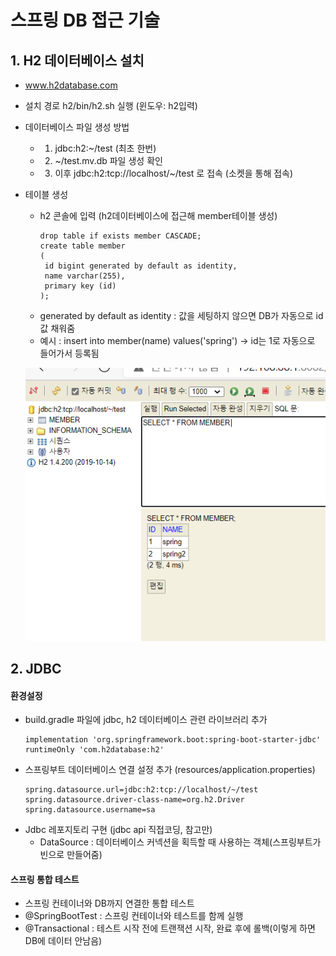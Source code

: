 스프링 DB 접근 기술
======================
## 1. H2 데이터베이스 설치
* www.h2database.com
* 설치 경로 h2/bin/h2.sh 실행 (윈도우: h2입력)
* 데이터베이스 파일 생성 방법
  * 1. jdbc:h2:~/test (최초 한번)
  * 2. ~/test.mv.db 파일 생성 확인
  * 3. 이후 jdbc:h2:tcp://localhost/~/test 로 접속 (소켓을 통해 접속)
  
* 테이블 생성
  * h2 콘솔에 입력 (h2데이터베이스에 접근해 member테이블 생성)
    ```
    drop table if exists member CASCADE;
    create table member
    (
     id bigint generated by default as identity,
     name varchar(255),
     primary key (id)
    );
    ```
  * generated by default as identity : 값을 세팅하지 않으면 DB가 자동으로 id값 채워줌
  * 예시 : insert into member(name) values('spring')
  -> id는 1로 자동으로 들어가서 등록됨
  
  ![1.PNG](./images/1.PNG)

## 2. JDBC
#### 환경설정
* build.gradle 파일에 jdbc, h2 데이터베이스 관련 라이브러리 추가
     ```
     implementation 'org.springframework.boot:spring-boot-starter-jdbc'
     runtimeOnly 'com.h2database:h2'
     ```
* 스프링부트 데이터베이스 연결 설정 추가 (resources/application.properties)
    ```
    spring.datasource.url=jdbc:h2:tcp://localhost/~/test
    spring.datasource.driver-class-name=org.h2.Driver
    spring.datasource.username=sa
    ```
* Jdbc 레포지토리 구현 (jdbc api 직접코딩, 참고만)
    * DataSource : 데이터베이스 커넥션을 획득할 때 사용하는 객체(스프링부트가 빈으로 만들어줌)
    
#### 스프링 통합 테스트
* 스프링 컨테이너와 DB까지 연결한 통합 테스트
* @SpringBootTest : 스프링 컨테이너와 테스트를 함께 실행
* @Transactional : 테스트 시작 전에 트랜잭션 시작, 완료 후에 롤백(이렇게 하면 DB에 데이터 안남음)

